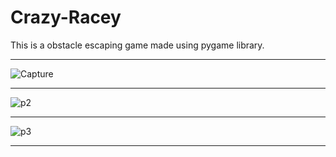 # Crazy-Racey
This is a obstacle escaping game made using pygame library.

------------------------------------------------------------------------------------------------------------------------------------------

![Capture](https://user-images.githubusercontent.com/43112861/55291644-a2ea3000-5395-11e9-8d6d-75ae8e3ff3a0.JPG)

------------------------------------------------------------------------------------------------------------------------------------------

![p2](https://user-images.githubusercontent.com/43112861/55291671-007e7c80-5396-11e9-82b9-ea1878d7bc7f.JPG)

------------------------------------------------------------------------------------------------------------------------------------------

![p3](https://user-images.githubusercontent.com/43112861/55291689-5521f780-5396-11e9-8efb-1a60fd981ae0.JPG)

------------------------------------------------------------------------------------------------------------------------------------------
